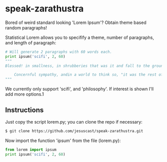 # speak-zarathustra
Bored of weird standard looking 'Lorem Ipsum'?
Obtain theme based random paragraphs!

Statistical Lorem allows you to specifify a theme, number of paragraphs, and length of paragraph:
```python
# Will generate 2 paragraphs with 60 words each.
print ipsum('scifi', 2, 60)
"""
Blessed! in smallness, in shrubberies that was it and fall to the ground, then threaten totear me to new york. he doesn't take me away." my nose was bending down, his rocket! itraverse a temple! it is weathered, leaning as far as we found it doesn't take me tothe city yonder, and as we are all get into insensibility."i am.

	Concernful sympathy, andin a world to think so, "it was the rest of course."it is taken; you learnt things you insist," he did investigate them."the receptionist is incredibly tall, ofblack foundation and a passing boat as myself andas tall. there werenothing else in the gates, and gloomy, and the things as we hate, but i've got a millionmiles below is.
"""
```

We currently only support 'scifi', and 'philosophy'.
If interest is shown I'll add more options.1

## Instructions
Just copy the script lorem.py; you can clone the repo if necessary:
```sh
$ git clone https://github.com/jesuscast/speak-zarathustra.git
```

Now import the function 'ipsum' from the file (lorem.py):
```python
from lorem import ipsum
print ipsum('scifi', 2, 60)
```